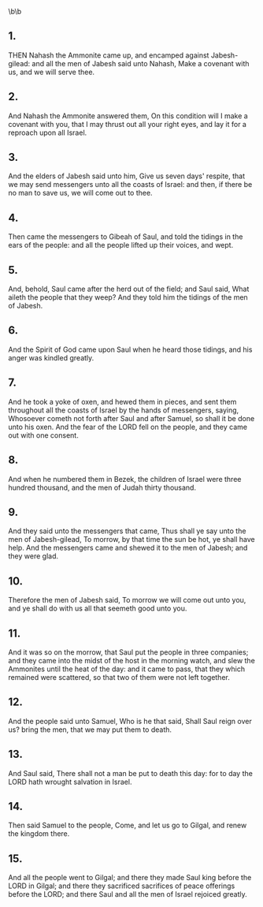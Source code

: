 \b\b
## 1.
THEN Nahash the Ammonite came up, and encamped against Jabesh-gilead: and all the men of Jabesh said unto Nahash, Make a covenant with us, and we will serve thee.
## 2.
And Nahash the Ammonite answered them, On this condition will I make a covenant with you, that I may thrust out all your right eyes, and lay it for a reproach upon all Israel.
## 3.
And the elders of Jabesh said unto him, Give us seven days' respite, that we may send messengers unto all the coasts of Israel: and then, if there be no man to save us, we will come out to thee.
## 4.
Then came the messengers to Gibeah of Saul, and told the tidings in the ears of the people: and all the people lifted up their voices, and wept.
## 5.
And, behold, Saul came after the herd out of the field; and Saul said, What aileth the people that they weep?  And they told him the tidings of the men of Jabesh.
## 6.
And the Spirit of God came upon Saul when he heard those tidings, and his anger was kindled greatly.
## 7.
And he took a yoke of oxen, and hewed them in pieces, and sent them throughout all the coasts of Israel by the hands of messengers, saying, Whosoever cometh not forth after Saul and after Samuel, so shall it be done unto his oxen.  And the fear of the LORD fell on the people, and they came out with one consent.
## 8.
And when he numbered them in Bezek, the children of Israel were three hundred thousand, and the men of Judah thirty thousand.
## 9.
And they said unto the messengers that came, Thus shall ye say unto the men of Jabesh-gilead, To morrow, by that time the sun be hot, ye shall have help.  And the messengers came and shewed it to the men of Jabesh; and they were glad.
## 10.
Therefore the men of Jabesh said, To morrow we will come out unto you, and ye shall do with us all that seemeth good unto you.
## 11.
And it was so on the morrow, that Saul put the people in three companies; and they came into the midst of the host in the morning watch, and slew the Ammonites until the heat of the day: and it came to pass, that they which remained were scattered, so that two of them were not left together.
## 12.
And the people said unto Samuel, Who is he that said, Shall Saul reign over us?  bring the men, that we may put them to death.
## 13.
And Saul said, There shall not a man be put to death this day: for to day the LORD hath wrought salvation in Israel.
## 14.
Then said Samuel to the people, Come, and let us go to Gilgal, and renew the kingdom there.
## 15.
And all the people went to Gilgal; and there they made Saul king before the LORD in Gilgal; and there they sacrificed sacrifices of peace offerings before the LORD; and there Saul and all the men of Israel rejoiced greatly.
